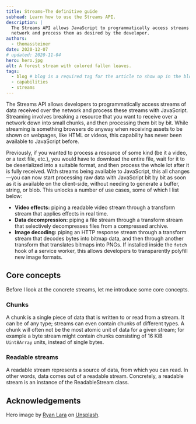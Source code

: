 ```yaml
---
title: Streams—The definitive guide
subhead: Learn how to use the Streams API.
description: |
  The Streams API allows JavaScript to programmatically access streams of data received over the
  network and process them as desired by the developer.
authors:
  - thomassteiner
date: 2020-12-07
# updated: 2020-11-04
hero: hero.jpg
alt: A forest stream with colored fallen leaves.
tags:
  - blog # blog is a required tag for the article to show up in the blog.
  - capabilities
  - streams
---
```


The Streams API allows developers to programmatically access streams of data received over the
network and process these streams with JavaScript.
Streaming involves breaking a resource that you want to receive over a network down into small
chunks, and then processing them bit by bit.
While streaming is something browsers do anyway when receiving assets to be shown on webpages,
like HTML or videos, this capability has never been available to JavaScript before.

Previously, if you wanted to process a resource of some kind (be it a video, or a text file, etc.),
you would have to download the entire file, wait for it to be deserialized into a suitable format,
and then process the whole lot after it is fully received.
With streams being available to JavaScript, this all changes—you can now start processing raw data
with JavaScript bit by bit as soon as it is available on the client-side, without needing to
generate a buffer, string, or blob.
This unlocks a number of use cases, some of which I list below:

- **Video effects:** piping a readable video stream through a transform stream that applies effects
  in real time.
- **Data decompression:** piping a file stream through a transform stream that selectively
  decompresses files from a compressed archive.
- **Image decoding:** piping an HTTP response stream through a transform stream that decodes bytes
  into bitmap data, and then through another transform that translates bitmaps into PNGs.
  If installed inside the `fetch` hook of a service worker, this allows developers to transparently
  polyfill new image formats.

## Core concepts

Before I look at the concrete streams, let me introduce some core concepts.

### Chunks

A chunk is a single piece of data that is written to or read from a stream.
It can be of any type; streams can even contain chunks of different types.
A chunk will often not be the most atomic unit of data for a given stream;
for example a byte stream might contain chunks consisting of 16 KiB `Uint8Array` units,
instead of single bytes.

### Readable streams
A readable stream represents a source of data, from which you can read. In other words, data comes out of a readable stream. Concretely, a readable stream is an instance of the ReadableStream class.

## Acknowledgements

Hero image by [Ryan Lara](https://unsplash.com/@ryanlara) on [Unsplash](https://unsplash.com/).

